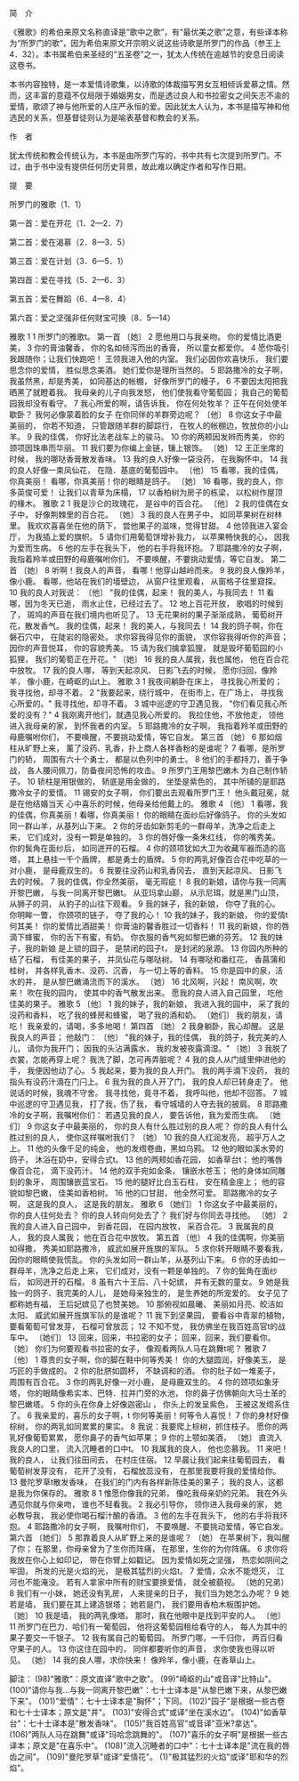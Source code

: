 简　介

《雅歌》的希伯来原文名称直译是“歌中之歌”，有“最优美之歌”之意，有些译本称为“所罗门的歌”，因为希伯来原文开宗明义说这些诗歌是所罗门的作品（参王上4．32）。本书属希伯来圣经的“五圣卷”之一，犹太人传统在逾越节的安息日阅读这卷书。

本书内容独特，是一本爱情诗歌集，以诗歌的体裁描写男女互相倾诉爱慕之情。然而，这丰富的意蕴不仅局限于婚姻男女，而是透过良人和书拉密女之间矢志不渝的爱情，歌颂了神与他所爱的人庄严永恒的爱。因此犹太人认为，本书是描写神和他选民的关系，但基督徒则认为是喻表基督和教会的关系。

作　者

犹太传统和教会传统认为，本书是由所罗门写的，书中共有七次提到所罗门。不过，由于书中没有提供任何历史背景，故此难以确定作者和写作日期。

提　要

所罗门的雅歌（1．1）

第一首：爱在开花（1．2—2．7）

第二首：爱在渴慕（2．8—3．5）

第三首：爱在计划（3．6—5．1）

第四首：爱在寻找（5．2—6．3）

第五首：爱在舞蹈（6．4—8．4）

第六首：爱之坚强非任何财宝可换（8．5—14）

雅歌 1
1  所罗门的雅歌t。
第一首
〔她〕
2 愿他用口与我亲吻。 你的爱情比酒更美，
3 你的膏油馨香， 你的名如倾泻而出的香膏， 所以童女都爱你。
4 愿你吸引我跟随你；让我们快跑吧！ 王领我进入他的内室。 我们必因你欢喜快乐， 我们要思念你的爱情， 胜似思念美酒。 她们爱你是理所当然的。
5  耶路撒冷的女子啊， 我虽然黑，却是秀美， 如同基达的帐棚， 好像所罗门的幔子，
6 不要因太阳把我晒黑了就瞪着我。 我母亲的儿子向我发怒， 他们使我看守葡萄园； 我自己的葡萄园我却没有看守。
7 我心所爱的啊，请告诉我， 你在何处牧羊？ 正午在何处使羊歇卧？ 我何必像蒙着脸的女子 在你同伴的羊群旁边呢？
〔他〕
8 你这女子中最美丽的， 你若不知道， 只管跟随羊群的脚踪行， 在牧人的帐棚边，牧放你的小山羊。
9 我的佳偶， 你好比法老战车上的骏马。
10 你的两颊因发辫而秀美， 你的颈项因珠串而华丽。
11 我们要为你编上金链，镶上银饰。
〔她〕
12 王正坐席的时候， 我的哪哒香膏散发香味。
13 我的良人好像一袋没药， 在我胸怀中。
14 我的良人好像一束凤仙花， 在隐．基底的葡萄园中。
〔他〕
15 看哪，我的佳偶，你真美丽！ 看哪，你真美丽！你的眼睛是鸽子。
〔她〕
16 看哪，我的良人，你多英俊可爱！ 让我们以青草为床榻，
17 以香柏树为房子的栋梁， 以松树作屋顶的椽木。
雅歌 2
1 我是沙仑的玫瑰花， 是谷中的百合花。
〔他〕
2 我的佳偶在女子中， 好像荆棘里的百合花。
〔她〕
3 我的良人在男子中， 如同苹果树在树林里。 我欢欢喜喜坐在他的荫下， 尝他果子的滋味，觉得甘甜。
4 他领我进入宴会厅， 为我插上爱的旗帜。
5 请你们用葡萄饼增补我力， 以苹果畅快我的心， 因我为爱而生病。
6 他的左手在我头下， 他的右手将我环抱。
7  耶路撒冷的女子啊， 我指着羚羊或田野的母鹿嘱咐你们， 不要唤醒，不要挑动爱情，等它自发。
第二首
〔她〕
8 听啊！我良人的声音， 看哪！他穿山越岭而来。
9 我的良人像羚羊，像小鹿。 看哪，他站在我们的墙壁边， 从窗户往里观看， 从窗格子往里窥探。
10 我的良人对我说：
〔他〕
"我的佳偶，起来！ 我的美人，与我同去！
11 看哪，因为冬天已逝， 雨水止住，已经过去了。
12 地上百花开放， 歌唱的时候到了， 斑鸠的声音在我们境内也听见了。
13 无花果树的果子渐渐成熟， 葡萄树开花，散发香气。 我的佳偶，起来！ 我的美人，与我同去！
14 我的鸽子啊，你在磐石穴中， 在陡岩的隐密处。 求你容我得见你的面貌， 求你容我得听你的声音； 因你的声音悦耳， 你的容貌秀美。
15 请为我们擒拿狐狸， 就是毁坏葡萄园的小狐狸， 我们的葡萄正在开花。"
〔她〕
16 我的良人属我，我也属他， 他在百合花中放牧。
17 我的良人哪， 等到天起凉风、 日影飞去的时候， 愿你归回，像羚羊， 像小鹿，在崎岖的山t上。
雅歌 3
1 我夜间躺卧在床上， 寻找我心所爱的； 我寻找他，却寻不着。
2 "我要起来，绕行城中， 在街市上，在广场上， 寻找我心所爱的。" 我寻找他，却寻不着。
3 城中巡逻的守卫遇见我， "你们看见我心所爱的没有？"
4 我刚离开他们，就遇见我心所爱的。 我拉住他，不放他走， 领他进入我母亲的家， 到怀我者的内室。
5  耶路撒冷的女子啊， 我指着羚羊或田野的母鹿嘱咐你们， 不要唤醒，不要挑动爱情，等它自发。
第三首
〔她〕
6 那如烟柱从旷野上来， 薰了没药、乳香，扑上商人各样香粉的是谁呢？
7 看哪，是所罗门的轿， 周围有六十个勇士， 都是以色列中的勇士。
8 他们的手都持刀，善于争战， 各人腰间佩刀，防备夜间恐怖的攻击。
9  所罗门王用黎巴嫩木 为自己制作轿子。
10 轿柱是用银做的， 轿底是用金做的， 坐垫是紫色的， 其中所铺的是耶路撒冷女子的爱情。
11 锡安的女子啊， 你们要出去观看所罗门王！ 他头戴冠冕，就是在他结婚当天 心中喜乐的时候，他母亲给他戴上的。
雅歌 4
〔他〕
1 看哪，我的佳偶，你真美丽！看哪，你真美丽！ 你的眼睛在面纱后好像鸽子。 你的头发如同一群山羊，从基列山下来。
2 你的牙齿如新剪毛的一群母羊，洗净之后走上来， 它们成对，没有一颗是单独的。
3 你的唇好像一条朱红线， 你的嘴秀美。 你的鬓角在面纱后， 如同迸开的石榴。
4 你的颈项犹如大卫为收藏军器而造的高塔， 其上悬挂一千个盾牌， 都是勇士的盾牌。
5 你的两乳好像百合花中吃草的一对小鹿， 是母鹿双生的。
6 我要往没药山和乳香冈去， 直到天起凉风、 日影飞去的时候。
7 我的佳偶，你全然美丽， 毫无瑕疵！
8 我的新娘，请你与我一同离开黎巴嫩， 与我一同离开黎巴嫩t。 从亚玛拿山巅， 从示尼珥，就是黑门山顶， 从狮子的洞， 从豹子的山往下观看。
9 我的妹子，我的新娘， 你夺了我的心。 你明眸一瞥， 你颈项的链子， 夺了我的心！
10 我的妹子，我的新娘， 你的爱情t何其美！ 你的爱情比酒甜美！ 你膏油的馨香胜过一切香料！
11 我的新娘，你的唇滴下蜂蜜， 你的舌下有蜜，有奶。 你衣服的香气宛如黎巴嫩的芬芳。
12 我的妹子，我的新娘 是上锁的园子， 是禁闭的园子t， 是封闭的泉源。
13 你园内所种的结了石榴， 有佳美的果子， 并凤仙花与哪哒树。
14 有哪哒和番红花， 香菖蒲和桂树， 并各样乳香木、没药、沉香， 与一切上等的香料。
15 你是园中的泉，活水的井， 是从黎巴嫩涌流而下的溪水。
〔她〕
16 北风啊，兴起！ 南风啊，吹来！ 吹在我的园内， 使其中的香气散发出来。 愿我的良人进入自己园里， 吃他佳美的果子。
雅歌 5
〔他〕
1 我的妹子，我的新娘， 我进入我的园中， 采了我的没药和香料， 吃了我的蜂房和蜂蜜， 喝了我的酒和奶。
〔她们〕
我的朋友，请吃！ 我亲爱的，请喝，多多地喝！
第四首
〔她〕
2 我身躺卧，我心却醒。 这是我良人的声音； 他敲门：
〔他〕
"我的妹子，我的佳偶， 我的鸽子，我完美的人儿， 请你为我开门； 因我的头沾满露水， 我的发被夜露滴湿。"
〔她〕
3 我脱了衣裳，怎能再穿上呢？ 我洗了脚，怎可再弄脏呢？
4 我的良人从门缝里伸进他的手， 我便因他动了心。
5 我起来，要为我的良人开门。 我的两手滴下没药， 我的指头有没药汁滴在门闩上。
6 我为我的良人开了门， 我的良人却已转身走了。 他说话的时候，我魂不守舍。 我寻找他，竟寻不着， 我呼叫他，他却不回答。
7 城中巡逻的守卫遇见我， 打了我，伤了我， 看守城墙的人夺去我的披肩。
8  耶路撒冷的女子啊，我嘱咐你们： 若遇见我的良人， 要告诉他，我为爱而生病。
〔她们〕
9 你这女子中最美丽的， 你的良人有什么胜过别的良人呢？ 你的良人有什么胜过别的良人， 使你这样嘱咐我们？
〔她〕
10 我的良人红润发亮， 超乎万人之上。
11 他的头像千足的纯金， 他的发绺卷曲，黑如乌鸦。
12 他的眼如溪水旁的鸽子， 沐浴在奶中，安得合式t。
13 他的两颊如香花园， 如香草台t； 他的嘴唇像百合花， 滴下没药汁。
14 他的双手宛如金条， 镶嵌水苍玉； 他的身体如同雕刻的象牙， 周围镶嵌蓝宝石。
15 他的腿好比白玉石柱， 安在精金座上； 他的容貌如黎巴嫩， 佳美如香柏树。
16 他的口甘甜， 他全然可爱。 耶路撒冷的女子啊， 这是我的良人， 这是我的朋友。
雅歌 6
〔她们〕
1 你这女子中最美丽的， 你的良人往何处去？ 你的良人转向何处去了？ 我们好与你同去寻找他。
〔她〕
2 我的良人进入自己园中， 到香花园， 在园内放牧， 采百合花。
3 我属我的良人， 我的良人属我； 他在百合花中放牧。
第五首
〔他〕
4 我的佳偶啊，你美丽如得撒， 秀美如耶路撒冷， 威武如展开旌旗的军队。
5 求你转开眼睛不要看我， 因你的眼睛使我慌乱。 你的头发如同一群山羊，从基列山下来。
6 你的牙齿如一群母羊，洗净之后走上来， 它们成对，没有一颗是单独的。
7 你的鬓角在面纱后， 如同迸开的石榴。
8 虽有六十王后、八十妃嫔， 并有无数的童女。
9 她是我独一的鸽子、我完美的人儿， 是她母亲独生的， 是生养她的所宠爱的。 女子见了都称她有福， 王后妃嫔见了也赞美她。
10 那俯视如晨曦、 美丽如月亮、皎洁如太阳、 威武如展开旌旗军队的是谁呢？
11 我下到坚果园， 要看谷中青翠的植物， 要看葡萄可曾发芽， 石榴可曾放蕊；
12 不知不觉， 我仿佛坐在我百姓高官t的战车中。
〔她们〕
13 回来，回来，书拉密的女子； 回来，回来，我们要看你。
〔她〕
你们为何要观看书拉密的女子， 像观看两队人马在跳舞t呢？
雅歌 7
〔他〕
1 尊贵的女子啊，你的脚在鞋中何等秀美！ 你的大腿圆润，好像美玉， 是巧匠的手做成的。
2 你的肚脐如圆杯， 不缺调和的酒。 你的肚子如一堆麦子， 周围有百合花。
3 你的两乳好像一对小鹿， 是母鹿双生的。
4 你的颈项如象牙塔， 你的眼睛像希实本、巴特．拉并门旁的水池， 你的鼻子仿佛朝向大马士革的黎巴嫩塔。
5 你的头在你身上好像迦密山 ， 你头上的发呈紫色， 王被这发绺系住了。
6 我亲爱的，喜乐的女子啊，t 你何等美丽！何等令人喜悦！
7 你的身材好像棕树， 你的两乳如同累累的果实。
8 我说：我要爬上棕树，抓住枝子。 愿你的两乳好像葡萄累累， 愿你鼻子的香气如苹果；
9 你的上颚如美酒，
〔她〕
直流入我良人的口里， 流入沉睡者的口中t。
10 我属我的良人， 他也恋慕我。
11 来吧！我的良人， 让我们往田间去， 在村庄住宿。
12 早晨让我们起来往葡萄园去， 看葡萄树发芽没有， 花开了没有， 石榴放蕊没有， 在那里我要将我的爱情给你。
13 曼陀罗草t散发香味， 在我们的门内有各样新陈佳美的果子； 我的良人，这都是我为你保存的。
雅歌 8
1 惟愿你像我的兄弟， 像吃我母亲奶的兄弟。 我在外头遇见你就与你亲吻， 谁也不轻看我。
2 我必引导你， 领你进入我母亲的家， 她必教导我， 我必使你喝石榴汁酿的香酒。
3 他的左手在我头下， 他的右手将我环抱。
4  耶路撒冷的女子啊， 我嘱咐你们， 不要唤醒、不要挑动爱情，等它自发。
第六首
〔她们〕
5 那靠着良人从旷野上来的是谁呢？
〔她〕
在苹果树下，我叫醒了你； 在那里，你母亲曾为了生你而阵痛， 在那里，生你的为你阵痛。
6 求你将我放在你心上如印记， 带在你臂上如戳记。 因为爱情如死之坚强， 热恋如阴间之牢固， 所发的光是火焰的光， 是极其猛烈的火焰t。
7 爱情，众水不能熄灭， 江河也不能淹没。 若有人拿家中所有的财宝要换爱情， 就全被藐视。
〔她的兄弟〕
8 我们有一小妹， 她还没有乳房， 人来提亲的日子， 我们当为她怎么办呢？
9 她若是墙， 我们要在其上建造银塔； 她若是门， 我们要用香柏木板围护她。
〔她〕
10 我是墙， 我的两乳像塔。 那时，我在他眼中是找到平安的人。
〔他〕
11  所罗门在巴力．哈们有一葡萄园， 他将这葡萄园租给看守的人， 每人为其中的果子要交一千银子。
12 我有属自己的葡萄园。 所罗门哪，一千归你， 两百归看守果子的人。
13 你这住在园中的， 同伴都要听你的声音， 求你使我也得以听见。
〔她〕
14 我的良人哪，求你快来！ 像羚羊，像小鹿，在香草山上。

脚注：
(98)"雅歌"：原文直译"歌中之歌"。
(99)"崎岖的山"或音译"比特山"。
(100)"请你与我…与我一同离开黎巴嫩"：七十士译本是"从黎巴嫩下来，从黎巴嫩下来"。
(101)"爱情"：七十士译本是"胸怀"；下同。
(102)"园子"是根据一些古卷和七十士译本；原文是"井"。
(103)"安得合式"或译"坐在溪水边"。
(104)"如香草台"：七十士译本是"散发香味"。
(105)"我百姓高官"或音译"亚米?拿达"。
(106)"两队人马在跳舞"或译"玛哈念跳舞的"。
(107)"喜乐的女子啊"是根据一些古译本；原文是"在喜乐中"。
(108)"流入沉睡者的口中"：七十士译本是"流在我的唇齿之间"。
(109)"曼陀罗草"或译"爱情花"。
(1)"极其猛烈的火焰"或译"耶和华的烈焰"。
